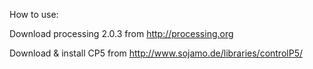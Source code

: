 How to use:




Download processing 2.0.3 from http://processing.org


Download & install CP5 from http://www.sojamo.de/libraries/controlP5/